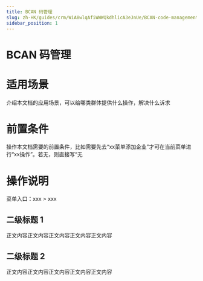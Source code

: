 ```yaml
---
title: BCAN 码管理
slug: zh-HK/guides/crm/WiA8wlqAfiWWWQkdhlicA3eJnUe/BCAN-code-management
sidebar_position: 1
---
```



# BCAN 码管理

# 适用场景

介绍本文档的应用场景，可以给哪类群体提供什么操作，解决什么诉求

# 前置条件

操作本文档需要的前置条件，比如需要先去“xx菜单添加企业”才可在当前菜单进行“xx操作”。若无，则直接写“无

# 操作说明

菜单入口：xxx  > xxx

## 二级标题 1

正文内容正文内容正文内容正文内容正文内容

## 二级标题 2

正文内容正文内容正文内容正文内容正文内容

